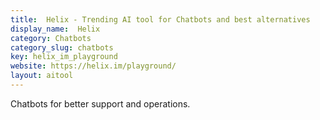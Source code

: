 ```yaml
---
title:  Helix - Trending AI tool for Chatbots and best alternatives
display_name:  Helix
category: Chatbots
category_slug: chatbots
key: helix_im_playground
website: https://helix.im/playground/
layout: aitool
---
```


Chatbots for better support and operations.
